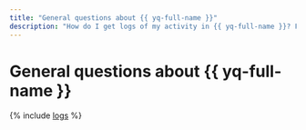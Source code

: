 ```yaml
---
title: "General questions about {{ yq-full-name }}"
description: "How do I get logs of my activity in {{ yq-full-name }}? Find the answer to this and other questions in this article."
---
```


# General questions about {{ yq-full-name }}

{% include [logs](../../_qa/logs.md) %}

